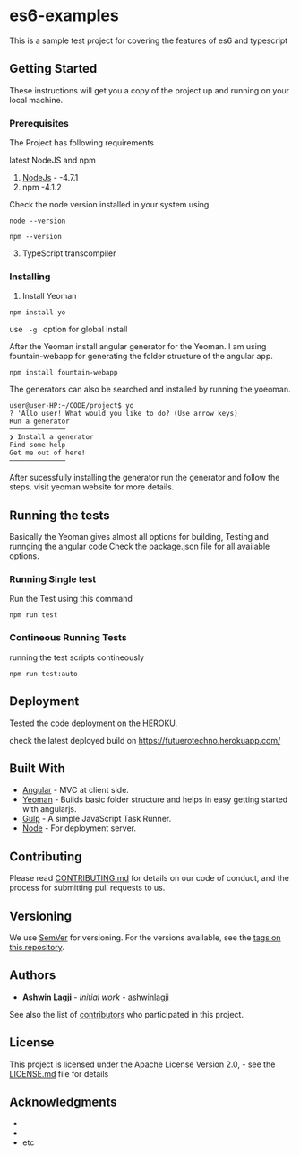 # es6-examples

This is a sample test project for covering the features of es6 and typescript

## Getting Started

These instructions will get you a copy of the project up and running on your local machine.

### Prerequisites

The Project has following requirements

latest NodeJS and npm

1. [NodeJs](http://nodejs.org/en/) - -4.7.1
2. npm -4.1.2

Check the node version installed in your system using
```
node --version
```
```
npm --version
```

3. TypeScript transcompiler


### Installing

1. Install Yeoman

```
npm install yo
```
use ```  -g  ``` option for global install


After the Yeoman install angular generator for the Yeoman. I am using fountain-webapp for generating the folder structure of the angular app.

```
npm install fountain-webapp
```

The generators can also be searched and installed by running the yoeoman.
```
user@user-HP:~/CODE/project$ yo
? 'Allo user! What would you like to do? (Use arrow keys)
Run a generator
──────────────
❯ Install a generator
Find some help
Get me out of here!
──────────────
```
After sucessfully installing the generator run the generator and follow the steps. visit yeoman website for more details.

## Running the tests

Basically the Yeoman gives almost all options for  building, Testing and runnging the angular code
Check the package.json file for all available options.

### Running Single test

Run the Test using this command

```
npm run test
```

### Contineous Running Tests

running the test scripts contineously

```
npm run test:auto
```


## Deployment

Tested the code deployment on the [HEROKU](https://www.heroku.com/).

check the latest deployed build on https://futuerotechno.herokuapp.com/

## Built With

* [Angular](https://angularjs.org/) - MVC at client side.
* [Yeoman](http://yeoman.io/) - Builds basic folder structure and helps in easy getting started with angularjs.
* [Gulp](http://gulpjs.com/) - A simple JavaScript Task Runner.
* [Node](https://nodejs.org/en/) - For deployment server.

## Contributing

Please read [CONTRIBUTING.md](https://) for details on our code of conduct, and the process for submitting pull requests to us.

## Versioning

We use [SemVer](http://semver.org/) for versioning. For the versions available, see the [tags on this repository](https://github.com/your/project/tags).

## Authors

* **Ashwin Lagji** - *Initial work* - [ashwinlagji](https://github.com/ashwinlagji)

See also the list of [contributors]() who participated in this project.

## License

This project is licensed under the Apache License Version 2.0, - see the [LICENSE.md](License.md) file for details

## Acknowledgments

*
*
* etc

